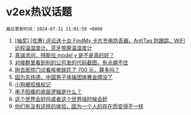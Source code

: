 # v2ex热议话题

`最后更新时间：2024-07-31 11:01:59 +0800`

1. [[抽奖] [优惠] 评论送十台 FindMy 卡片充电防丢器、AntiTag 防跟踪、WIFI 远程温湿度计、蓝牙带屏温湿度计](https://www.v2ex.com/t/1061188)
1. [真诚求问，特斯拉 model y 是不是真的好？](https://www.v2ex.com/t/1061134)
1. [对接群里看到别的公司发的代码截图，有点绷不住](https://www.v2ex.com/t/1061237)
1. [刚去医院门诊看咳嗽就花了 700 元，算多吗？](https://www.v2ex.com/t/1061227)
1. [因为苏炜德，中国男子体操团体赛金牌没了](https://www.v2ex.com/t/1061307)
1. [小狗被咬维权记](https://www.v2ex.com/t/1061309)
1. [电子阳痿的底层逻辑是什么？](https://www.v2ex.com/t/1061356)
1. [这个世界会好吗或者这个世界啥时候会好](https://www.v2ex.com/t/1061341)
1. [你们有没有这样的体验，因为一个人的存在而变得不一样](https://www.v2ex.com/t/1061140)

